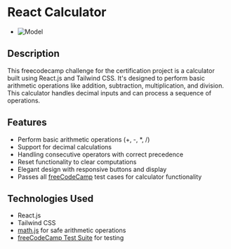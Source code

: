 # React Calculator


- ![Model](https://github.com/zapboy216/react-pomodoro-clock/blob/main/public/images/screenshot.jpg)

## Description

This freecodecamp challenge for the certification project is a calculator built using React.js and Tailwind CSS. It's designed to perform basic arithmetic operations like addition, subtraction, multiplication, and division. This calculator handles decimal inputs and can process a sequence of operations.

## Features

- Perform basic arithmetic operations (+, -, *, /)
- Support for decimal calculations
- Handling consecutive operators with correct precedence
- Reset functionality to clear computations
- Elegant design with responsive buttons and display
- Passes all [freeCodeCamp](https://www.freecodecamp.org/) test cases for calculator functionality

## Technologies Used

- React.js
- Tailwind CSS
- [math.js](https://mathjs.org/) for safe arithmetic operations
- [freeCodeCamp Test Suite](https://cdn.freecodecamp.org/testable-projects-fcc/v1/bundle.js) for testing


